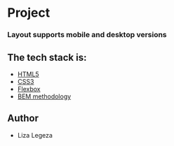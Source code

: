 # Project

### Layout supports mobile and desktop versions

## The tech stack is:

- [HTML5](https://en.wikipedia.org/wiki/HTML5)
- [CSS3](https://en.wikipedia.org/wiki/CSS)
- [Flexbox](https://en.wikipedia.org/wiki/CSS_Flexible_Box_Layout)
- [BEM methodology](https://en.bem.info/methodology/)

## Author

- Liza Legeza
